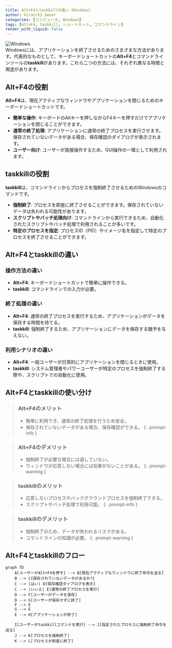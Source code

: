 ```yaml
---
title: Alt+F4とtaskkillの違い（Windows）
author: hcratch3 Owner
categories: [コンピュータ, Windows]
tags: [Alt+F4, taskkill, ショートカット, コマンドライン]
render_with_liquid: false
---
```

<img src="https://upload.wikimedia.org/wikipedia/commons/thumb/5/5f/Windows_logo_-_2021.svg/1024px-Windows_logo_-_2021.svg.png" alt="Windows" title="Windows"><br>
Windowsには、アプリケーションを終了させるためのさまざまな方法があります。代表的なものとして、キーボードショートカットの**Alt+F4**とコマンドラインツールの**taskkill**があります。これら二つの方法には、それぞれ異なる特徴と用途があります。

## Alt+F4の役割

**Alt+F4**は、現在アクティブなウィンドウやアプリケーションを閉じるためのキーボードショートカットです。

- **簡単な操作**: キーボードのAltキーを押しながらF4キーを押すだけでアプリケーションを閉じることができます。
- **通常の終了処理**: アプリケーションに通常の終了プロセスを実行させます。保存されていないデータがある場合、保存確認のダイアログが表示されます。
- **ユーザー向け**: ユーザーが直接操作するため、GUI操作の一環として利用されます。

## taskkillの役割

**taskkill**は、コマンドラインからプロセスを強制終了させるためのWindowsのコマンドです。

- **強制終了**: プロセスを即座に終了させることができます。保存されていないデータは失われる可能性があります。
- **スクリプトやバッチ処理向け**: コマンドラインから実行できるため、自動化されたスクリプトやバッチ処理で利用されることが多いです。
- **特定のプロセスを指定**: プロセスID（PID）やイメージ名を指定して特定のプロセスを終了させることができます。

## Alt+F4とtaskkillの違い

### 操作方法の違い

- **Alt+F4**: キーボードショートカットで簡単に操作できる。
- **taskkill**: コマンドラインでの入力が必要。

### 終了処理の違い

- **Alt+F4**: 通常の終了プロセスを実行するため、アプリケーションがデータを保存する時間を持てる。
- **taskkill**: 強制終了するため、アプリケーションにデータを保存する猶予を与えない。

### 利用シナリオの違い

- **Alt+F4**: 一般ユーザーが日常的にアプリケーションを閉じるときに使用。
- **taskkill**: システム管理者やパワーユーザーが特定のプロセスを強制終了する際や、スクリプトでの自動化に使用。

## Alt+F4とtaskkillの使い分け

> ### Alt+F4のメリット
> - 簡単に利用でき、通常の終了処理を行うため安全。
> - 保存されていないデータがある場合、保存確認ができる。
{: .prompt-info }

> ### Alt+F4のデメリット
> - 強制終了が必要な場合には適していない。
> - ウィンドウが応答しない場合には効果がないことがある。
{: .prompt-warning }

> ### taskkillのメリット
> - 応答しないプロセスやバックグラウンドプロセスを強制終了できる。
> - スクリプトやバッチ処理で利用可能。
{: .prompt-info }

> ### taskkillのデメリット
> - 強制終了のため、データが失われるリスクがある。
> - コマンドラインの知識が必要。
{: .prompt-warning }

## Alt+F4とtaskkillのフロー

```mermaid
graph TD
    A[ユーザーがAlt+F4を押す] --> B[現在アクティブなウィンドウに終了命令を送る]
    B --> C{保存されていないデータがあるか?}
    C --> |はい| D[保存確認ダイアログを表示]
    C --> |いいえ| E[通常の終了プロセスを実行]
    D --> F[ユーザーがデータを保存]
    D --> G[ユーザーが保存せずに終了]
    F --> E
    G --> E
    E --> H[アプリケーションが終了]

    I[ユーザーがtaskkillコマンドを実行] --> J[指定されたプロセスに強制終了命令を送る]
    J --> K[プロセスを強制終了]
    K --> L[プロセスが即座に終了]
